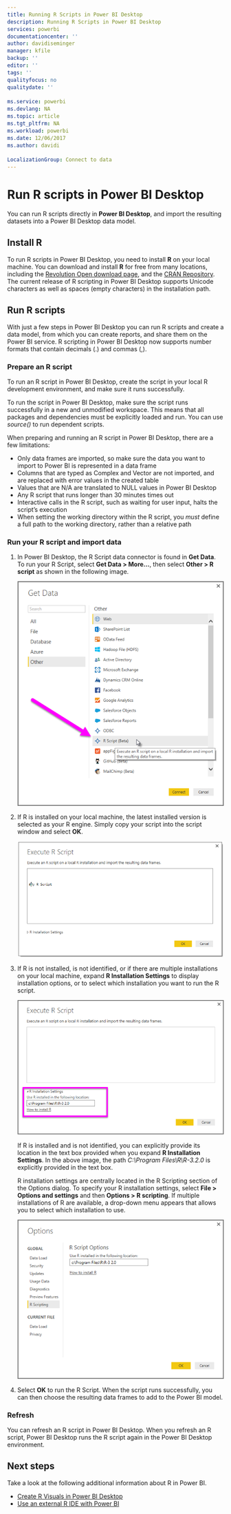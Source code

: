 ```yaml
---
title: Running R Scripts in Power BI Desktop
description: Running R Scripts in Power BI Desktop
services: powerbi
documentationcenter: ''
author: davidiseminger
manager: kfile
backup: ''
editor: ''
tags: ''
qualityfocus: no
qualitydate: ''

ms.service: powerbi
ms.devlang: NA
ms.topic: article
ms.tgt_pltfrm: NA
ms.workload: powerbi
ms.date: 12/06/2017
ms.author: davidi

LocalizationGroup: Connect to data
---
```

# Run R scripts in Power BI Desktop
You can run R scripts directly in **Power BI Desktop**, and import the resulting datasets into a Power BI Desktop data model.

## Install R
To run R scripts in Power BI Desktop, you need to install **R** on your local machine. You can download and install **R** for free from many locations, including the [Revolution Open download page](https://mran.revolutionanalytics.com/download/), and the [CRAN Repository](https://cran.r-project.org/bin/windows/base/). The current release of R scripting in Power BI Desktop supports Unicode characters as well as spaces (empty characters) in the installation path.

## Run R scripts
With just a few steps in Power BI Desktop you can run R scripts and create a data model, from which you can create reports, and share them on the Power BI service. R scripting in Power BI Desktop now supports number formats that contain decimals (.) and commas (,).

### Prepare an R script
To run an R script in Power BI Desktop, create the script in your local R development environment, and make sure it runs successfully.

To run the script in Power BI Desktop, make sure the script runs successfully in a new and unmodified workspace. This means that all packages and dependencies must be explicitly loaded and run. You can use *source()* to run dependent scripts.

When preparing and running an R script in Power BI Desktop, there are a few limitations:

* Only data frames are imported, so make sure the data you want to import to Power BI is represented in a data frame
* Columns that are typed as Complex and Vector are not imported, and are replaced with error values in the created table
* Values that are N/A are translated to NULL values in Power BI Desktop
* Any R script that runs longer than 30 minutes times out
* Interactive calls in the R script, such as waiting for user input, halts the script’s execution
* When setting the working directory within the R script, you *must* define a full path to the working directory, rather than a relative path

### Run your R script and import data
1. In Power BI Desktop, the R Script data connector is found in **Get Data**. To run your R Script, select **Get Data &gt; More...**, then select **Other &gt; R script** as shown in the following image.
   
   ![](media/desktop-r-scripts/r-scripts-1.png)
2. If R is installed on your local machine, the latest installed version is selected as your R engine. Simply copy your script into the script window and select **OK**.
   
   ![](media/desktop-r-scripts/r-scripts-2.png)
3. If R is not installed, is not identified, or if there are multiple installations on your local machine, expand **R Installation Settings** to display installation options, or to select which installation you want to run the R script.
   
   ![](media/desktop-r-scripts/r-scripts-3.png)
   
   If R is installed and is not identified, you can explicitly provide its location in the text box provided when you expand **R Installation Settings**. In the above image, the path *C:\Program Files\R\R-3.2.0* is explicitly provided in the text box.
   
   R installation settings are centrally located in the R Scripting section of the Options dialog. To specify your R installation settings, select **File > Options and settings** and then **Options > R scripting**. If multiple installations of R are available, a drop-down menu appears that allows you to  select which installation to use.
   
   ![](media/desktop-r-scripts/r-scripts-4.png)
4. Select **OK** to run the R Script. When the script runs successfully, you can then choose the resulting data frames to add to the Power BI model.

### Refresh
You can refresh an R script in Power BI Desktop. When you refresh an R script, Power BI Desktop runs the R script again in the Power BI Desktop environment.

## Next steps
Take a look at the following additional information about R in Power BI.

* [Create R Visuals in Power BI Desktop](desktop-r-visuals.md)
* [Use an external R IDE with Power BI](desktop-r-ide.md)

